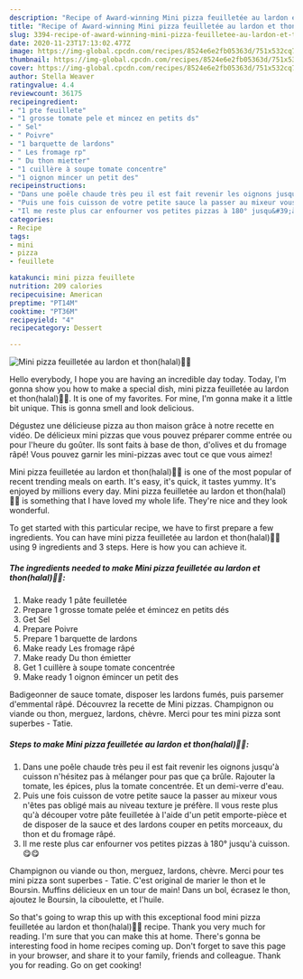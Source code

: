 ```yaml
---
description: "Recipe of Award-winning Mini pizza feuilletée au lardon et thon(halal)👩‍🍳"
title: "Recipe of Award-winning Mini pizza feuilletée au lardon et thon(halal)👩‍🍳"
slug: 3394-recipe-of-award-winning-mini-pizza-feuilletee-au-lardon-et-thonhalal
date: 2020-11-23T17:13:02.477Z
image: https://img-global.cpcdn.com/recipes/8524e6e2fb05363d/751x532cq70/mini-pizza-feuilletee-au-lardon-et-thonhalal👩🍳-photo-principale-de-la-recette.jpg
thumbnail: https://img-global.cpcdn.com/recipes/8524e6e2fb05363d/751x532cq70/mini-pizza-feuilletee-au-lardon-et-thonhalal👩🍳-photo-principale-de-la-recette.jpg
cover: https://img-global.cpcdn.com/recipes/8524e6e2fb05363d/751x532cq70/mini-pizza-feuilletee-au-lardon-et-thonhalal👩🍳-photo-principale-de-la-recette.jpg
author: Stella Weaver
ratingvalue: 4.4
reviewcount: 36175
recipeingredient:
- "1 pte feuillete"
- "1 grosse tomate pele et mincez en petits ds"
- " Sel"
- " Poivre"
- "1 barquette de lardons"
- " Les fromage rp"
- " Du thon mietter"
- "1 cuillère à soupe tomate concentre"
- "1 oignon mincer un petit des"
recipeinstructions:
- "Dans une poêle chaude très peu il est fait revenir les oignons jusqu&#39;à cuisson n&#39;hésitez pas à mélanger pour pas que ça brûle. Rajouter la tomate, les épices, plus la tomate concentrée. Et un demi-verre d&#39;eau."
- "Puis une fois cuisson de votre petite sauce la passer au mixeur vous n&#39;êtes pas obligé mais au niveau texture je préfère. Il vous reste plus qu&#39;à découper votre pâte feuilletée à l&#39;aide d&#39;un petit emporte-pièce et de disposer de la sauce et des lardons couper en petits morceaux, du thon et du fromage râpé."
- "Il me reste plus car enfourner vos petites pizzas à 180° jusqu&#39;à cuisson.😋😋"
categories:
- Recipe
tags:
- mini
- pizza
- feuillete

katakunci: mini pizza feuillete 
nutrition: 209 calories
recipecuisine: American
preptime: "PT14M"
cooktime: "PT36M"
recipeyield: "4"
recipecategory: Dessert

---
```



![Mini pizza feuilletée au lardon et thon(halal)👩‍🍳](https://img-global.cpcdn.com/recipes/8524e6e2fb05363d/751x532cq70/mini-pizza-feuilletee-au-lardon-et-thonhalal👩🍳-photo-principale-de-la-recette.jpg)

Hello everybody, I hope you are having an incredible day today. Today, I'm gonna show you how to make a special dish, mini pizza feuilletée au lardon et thon(halal)👩‍🍳. It is one of my favorites. For mine, I'm gonna make it a little bit unique. This is gonna smell and look delicious.

Dégustez une délicieuse pizza au thon maison grâce à notre recette en vidéo. De délicieux mini pizzas que vous pouvez préparer comme entrée ou pour l&#39;heure du goûter. Ils sont faits à base de thon, d&#39;olives et du fromage râpé! Vous pouvez garnir les mini-pizzas avec tout ce que vous aimez!

Mini pizza feuilletée au lardon et thon(halal)👩‍🍳 is one of the most popular of recent trending meals on earth. It's easy, it's quick, it tastes yummy. It's enjoyed by millions every day. Mini pizza feuilletée au lardon et thon(halal)👩‍🍳 is something that I have loved my whole life. They're nice and they look wonderful.


To get started with this particular recipe, we have to first prepare a few ingredients. You can have mini pizza feuilletée au lardon et thon(halal)👩‍🍳 using 9 ingredients and 3 steps. Here is how you can achieve it.

<!--inarticleads1-->

##### The ingredients needed to make Mini pizza feuilletée au lardon et thon(halal)👩‍🍳:

1. Make ready 1 pâte feuilletée
1. Prepare 1 grosse tomate pelée et émincez en petits dés
1. Get  Sel
1. Prepare  Poivre
1. Prepare 1 barquette de lardons
1. Make ready  Les fromage râpé
1. Make ready  Du thon émietter
1. Get 1 cuillère à soupe tomate concentrée
1. Make ready 1 oignon émincer un petit des


Badigeonner de sauce tomate, disposer les lardons fumés, puis parsemer d&#39;emmental râpé. Découvrez la recette de Mini pizzas. Champignon ou viande ou thon, merguez, lardons, chèvre. Merci pour tes mini pizza sont superbes - Tatie. 

<!--inarticleads2-->

##### Steps to make Mini pizza feuilletée au lardon et thon(halal)👩‍🍳:

1. Dans une poêle chaude très peu il est fait revenir les oignons jusqu&#39;à cuisson n&#39;hésitez pas à mélanger pour pas que ça brûle. Rajouter la tomate, les épices, plus la tomate concentrée. Et un demi-verre d&#39;eau.
1. Puis une fois cuisson de votre petite sauce la passer au mixeur vous n&#39;êtes pas obligé mais au niveau texture je préfère. Il vous reste plus qu&#39;à découper votre pâte feuilletée à l&#39;aide d&#39;un petit emporte-pièce et de disposer de la sauce et des lardons couper en petits morceaux, du thon et du fromage râpé.
1. Il me reste plus car enfourner vos petites pizzas à 180° jusqu&#39;à cuisson.😋😋


Champignon ou viande ou thon, merguez, lardons, chèvre. Merci pour tes mini pizza sont superbes - Tatie. C&#39;est original de marier le thon et le Boursin. Muffins délicieux en un tour de main! Dans un bol, écrasez le thon, ajoutez le Boursin, la ciboulette, et l&#39;huile. 

So that's going to wrap this up with this exceptional food mini pizza feuilletée au lardon et thon(halal)👩‍🍳 recipe. Thank you very much for reading. I'm sure that you can make this at home. There's gonna be interesting food in home recipes coming up. Don't forget to save this page in your browser, and share it to your family, friends and colleague. Thank you for reading. Go on get cooking!
